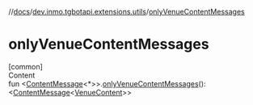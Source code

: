 //[docs](../../index.md)/[dev.inmo.tgbotapi.extensions.utils](index.md)/[onlyVenueContentMessages](only-venue-content-messages.md)



# onlyVenueContentMessages  
[common]  
Content  
fun <[ContentMessage](../dev.inmo.tgbotapi.types.message.abstracts/-content-message/index.md)<*>>.[onlyVenueContentMessages](only-venue-content-messages.md)(): <[ContentMessage](../dev.inmo.tgbotapi.types.message.abstracts/-content-message/index.md)<[VenueContent](../dev.inmo.tgbotapi.types.message.content/-venue-content/index.md)>>  



